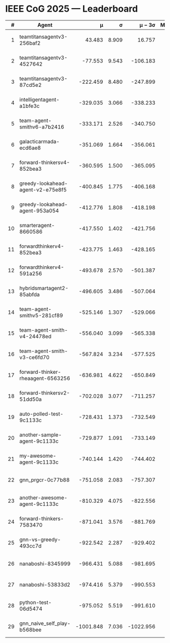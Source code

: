 # IEEE CoG 2025 — Leaderboard

| # | Agent | μ | σ | μ − 3σ | Matches | Updated |
|---:|---|---:|---:|---:|---:|---|
| 1 | teamtitansagentv3-256baf2 | 43.483 | 8.909 | 16.757 | 20696 | 2025-08-24 22:35 |
| 2 | teamtitansagentv3-4527642 | -77.553 | 9.543 | -106.183 | 20190 | 2025-08-24 22:35 |
| 3 | teamtitansagentv3-87cd5e2 | -222.459 | 8.480 | -247.899 | 21126 | 2025-08-24 22:35 |
| 4 | intelligentagent-a1bfe3c | -329.035 | 3.066 | -338.233 | 17042 | 2025-08-24 22:35 |
| 5 | team-agent-smithv6-a7b2416 | -333.171 | 2.526 | -340.750 | 20020 | 2025-08-24 22:35 |
| 6 | galacticarmada-ecd6ae8 | -351.069 | 1.664 | -356.061 | 18860 | 2025-08-24 22:35 |
| 7 | forward-thinkersv4-852bea3 | -360.595 | 1.500 | -365.095 | 16333 | 2025-08-24 22:35 |
| 8 | greedy-lookahead-agent-v2-e75e8f5 | -400.845 | 1.775 | -406.168 | 20680 | 2025-08-24 22:35 |
| 9 | greedy-lookahead-agent-953a054 | -412.776 | 1.808 | -418.198 | 18500 | 2025-08-24 22:35 |
| 10 | smarteragent-8660586 | -417.550 | 1.402 | -421.756 | 16913 | 2025-08-24 22:35 |
| 11 | forwardthinkerv4-852bea3 | -423.775 | 1.463 | -428.165 | 16920 | 2025-08-24 22:35 |
| 12 | forwardthinkerv4-591a256 | -493.678 | 2.570 | -501.387 | 16575 | 2025-08-24 22:35 |
| 13 | hybridsmartagent2-85abfda | -496.605 | 3.486 | -507.064 | 16675 | 2025-08-24 22:35 |
| 14 | team-agent-smithv5-281cf89 | -525.146 | 1.307 | -529.066 | 19520 | 2025-08-24 22:35 |
| 15 | team-agent-smith-v4-24478ed | -556.040 | 3.099 | -565.338 | 20316 | 2025-08-24 22:35 |
| 16 | team-agent-smith-v3-ce6fd70 | -567.824 | 3.234 | -577.525 | 20656 | 2025-08-24 22:35 |
| 17 | forward-thinker-rheaagent-6563256 | -636.981 | 4.622 | -650.849 | 19018 | 2025-08-24 22:35 |
| 18 | forward-thinkersv2-51dd50a | -702.028 | 3.077 | -711.257 | 19558 | 2025-08-24 22:35 |
| 19 | auto-polled-test-9c1133c | -728.431 | 1.373 | -732.549 | 20720 | 2025-08-24 22:35 |
| 20 | another-sample-agent-9c1133c | -729.877 | 1.091 | -733.149 | 20320 | 2025-08-24 22:35 |
| 21 | my-awesome-agent-9c1133c | -740.144 | 1.420 | -744.402 | 20300 | 2025-08-24 22:35 |
| 22 | gnn_prgcr-0c77b88 | -751.058 | 2.083 | -757.307 | 17740 | 2025-08-24 22:35 |
| 23 | another-awesome-agent-9c1133c | -810.329 | 4.075 | -822.556 | 21380 | 2025-08-24 22:35 |
| 24 | forward-thinkers-7583470 | -871.041 | 3.576 | -881.769 | 18440 | 2025-08-24 22:35 |
| 25 | gnn-vs-greedy-493cc7d | -922.542 | 2.287 | -929.402 | 15660 | 2025-08-24 22:35 |
| 26 | nanaboshi-8345999 | -966.431 | 5.088 | -981.695 | 16370 | 2025-08-24 22:35 |
| 27 | nanaboshi-53833d2 | -974.416 | 5.379 | -990.553 | 15620 | 2025-08-24 22:35 |
| 28 | python-test-06d5474 | -975.052 | 5.519 | -991.610 | 16110 | 2025-08-24 22:35 |
| 29 | gnn_naive_self_play-b568bee | -1001.848 | 7.036 | -1022.956 | 16080 | 2025-08-24 22:35 |
